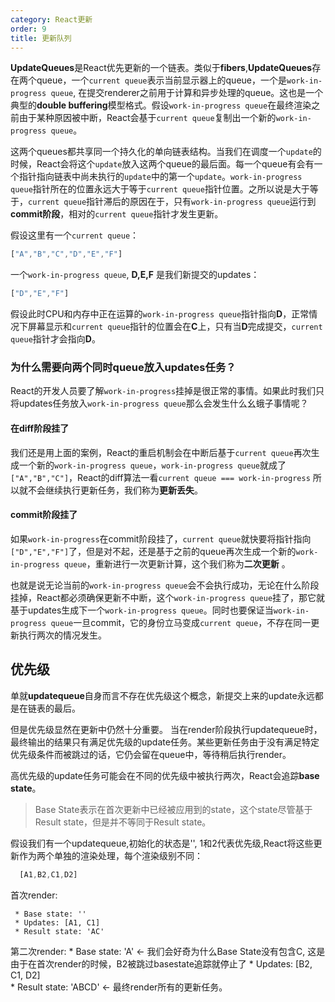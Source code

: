 ```yaml
---
category: React更新
order: 9
title: 更新队列
---
```



**UpdateQueues**是React优先更新的一个链表。类似于**fibers**,**UpdateQueues**存在两个queue，一个`current queue`表示当前显示器上的queue，一个是`work-in-progress queue`, 在提交renderer之前用于计算和异步处理的queue。这也是一个典型的**double buffering**模型格式。假设`work-in-progress queue`在最终渲染之前由于某种原因被中断，React会基于`current queue`复制出一个新的`work-in-progress queue`。

这两个queues都共享同一个持久化的单向链表结构。当我们在调度一个`update`的时候，React会将这个`update`放入这两个queue的最后面。每一个queue有会有一个指针指向链表中尚未执行的`update`中的第一个`update`。`work-in-progress queue`指针所在的位置永远大于等于`current queue`指针位置。之所以说是大于等于，`current queue`指针滞后的原因在于，只有`work-in-progress queue`运行到**commit阶段**，相对的`current queue`指针才发生更新。

假设这里有一个`current queue`：

```js
["A","B","C","D","E","F"]
```

一个`work-in-progress queue`, **D,E,F** 是我们新提交的updates：

```js
["D","E","F"]
```

假设此时CPU和内存中正在运算的`work-in-progress queue`指针指向**D**，正常情况下屏幕显示和`current queue`指针的位置会在**C**上，只有当**D**完成提交，`current queue`指针才会指向**D**。


### 为什么需要向两个同时queue放入updates任务？

React的开发人员要了解`work-in-progress`挂掉是很正常的事情。如果此时我们只将updates任务放入`work-in-progress queue`那么会发生什么幺蛾子事情呢？

#### 在diff阶段挂了

我们还是用上面的案例，React的重启机制会在中断后基于`current queue`再次生成一个新的`work-in-progress queue`，`work-in-progress queue`就成了`["A","B","C"]`，React的diff算法一看`current queue === work-in-progress` 所以就不会继续执行更新任务，我们称为**更新丢失**。

#### commit阶段挂了

如果`work-in-progress`在commit阶段挂了，`current queue`就快要将指针指向`["D","E","F"]`了，但是对不起，还是基于之前的queue再次生成一个新的`work-in-progress queue`，重新进行一次更新计算，这个我们称为**二次更新** 。


也就是说无论当前的`work-in-progress queue`会不会执行成功，无论在什么阶段挂掉，React都必须确保更新不中断，这个`work-in-progress queue`挂了，那它就基于updates生成下一个`work-in-progress queue`。同时也要保证当`work-in-progress queue`一旦commit，它的身份立马变成`current queue`，不存在同一更新执行两次的情况发生。


## 优先级

单就**updatequeue**自身而言不存在优先级这个概念，新提交上来的update永远都是在链表的最后。

但是优先级显然在更新中仍然十分重要。 当在render阶段执行updatequeue时，最终输出的结果只有满足优先级的update任务。某些更新任务由于没有满足特定优先级条件而被跳过的话，它仍会留在queue中，等待稍后执行render。

高优先级的update任务可能会在不同的优先级中被执行两次，React会追踪**base state**。

> Base State表示在首次更新中已经被应用到的state，这个state尽管基于Result state，但是并不等同于Result state。

假设我们有一个updatequeue,初始化的状态是'', 1和2代表优先级,React将这些更新作为两个单独的渲染处理，每个渲染级别不同：

```js
  [A1,B2,C1,D2]
```

   首次render:

     * Base state: ''
     * Updates: [A1, C1]
     * Result state: 'AC'

   第二次render:
     * Base state: 'A'            <-  我们会好奇为什么Base State没有包含C,
                                      这是由于在首次render的时候，B2被跳过basestate追踪就停止了
     * Updates: [B2, C1, D2]      
     * Result state: 'ABCD'      <- 最终render所有的更新任务。

